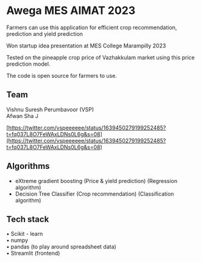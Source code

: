 # Awega MES AIMAT 2023
Farmers can use this application for efficient crop recommendation, prediction and yield prediction <br>

Won startup idea presentation at MES College Marampilly 2023

Tested on the pineapple crop price of Vazhakkulam market using this price prediction model. <br>

The code is open source for farmers to use.

## Team 
Vishnu Suresh Perumbavoor (VSP) <br>
Afwan Sha J

[https://twitter.com/vspeeeeee/status/1639450279199252485?t=fq037L8O7FeWAxLDNs0L6g&s=08](https://twitter.com/vspeeeeee/status/1639450279199252485?t=fq037L8O7FeWAxLDNs0L6g&s=08)

## Algorithms 
* eXtreme gradient boosting (Price & yield prediction) (Regression algorithm) <br>
* Decision Tree Classifier (Crop recommendation) (Classification algorithm) <br>

## Tech stack 
• Scikit - learn <br>
• numpy <br>
• pandas (to play around spreadsheet data) <br>
• Streamlit (frontend)